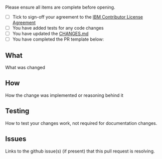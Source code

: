 Please ensure all items are complete before opening.

- [ ] Tick to sign-off your agreement to the [IBM Contributor License Agreement](https://github.com/ibm-messaging/mq-smf-csv/CLA.md)
- [ ] You have added tests for any code changes
- [ ] You have updated the [CHANGES.md](https://github.com/ibm-messaging/mq-smf-csv/CHANGES.md)
- [ ] You have completed the PR template below:

## What

What was changed

## How

How the change was implemented or reasoning behind it

## Testing

How to test your changes work, not required for documentation changes.

## Issues

Links to the github issue(s) (if present) that this pull request is resolving.
